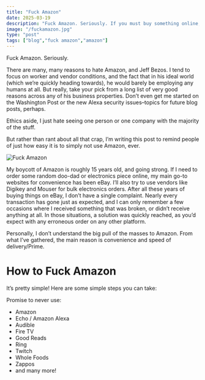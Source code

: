 ```yaml
---
title: "Fuck Amazon"
date: 2025-03-19
description: "Fuck Amazon. Seriously. If you must buy something online, buy it elsewhere. It's really quite easy to do!"
image: "/fuckamazon.jpg"
type: "post"
tags: ["blog","fuck amazon","amazon"]
---
```


Fuck Amazon. Seriously. 

There are many, many reasons to hate Amazon, and Jeff Bezos. I tend to focus on worker and vendor conditions, and the fact that in his ideal world (which we’re quickly heading towards), he would barely be employing any humans at all.  But really, take your pick from a long list of very good reasons across any of his business properties. Don’t even get me started on the Washington Post or the new Alexa security issues–topics for future blog posts, perhaps. 

Ethics aside, I just hate seeing one person or one company with the majority of the stuff.

But rather than rant about all that crap, I’m writing this post to remind people of just how easy it is to simply not use Amazon, ever. 

![Fuck Amazon](/posts/fuckamazon/fuckamazon.jpg)

My boycott of Amazon is roughly 15 years old, and going strong. If I need to order some random doo-dad or electronics piece online, my main go-to websites for convenience has been eBay. I’ll also try to use vendors like Digikey and Mouser for bulk electronics orders. After all these years of buying things on eBay, I don’t have a single complaint. Nearly every transaction has gone just as expected, and I can only remember a few occasions where I received something that was broken, or didn’t receive anything at all. In those situations, a solution was quickly reached, as you’d expect with any erroneous order on any other platform.

Personally, I don’t understand the big pull of the masses to Amazon. From what I’ve gathered, the main reason is convenience and speed of delivery/Prime. 

# How to Fuck Amazon

It’s pretty simple! Here are some simple steps you can take:

Promise to never use:

- Amazon
- Echo / Amazon Alexa 
- Audible
- Fire TV
- Good Reads
- Ring
- Twitch
- Whole Foods
- Zappos
- and many more!
